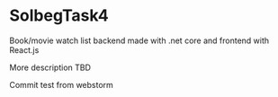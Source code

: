 # SolbegTask4
Book/movie watch list backend made with .net core and frontend with React.js

More description TBD

Commit test from webstorm
